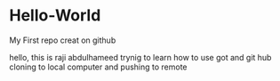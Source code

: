 # Hello-World
My First repo creat on github

hello, this is raji abdulhameed
trynig to learn how to use got and git hub
cloning to local computer
and pushing to remote
